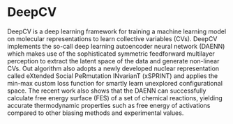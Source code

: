 # DeepCV

DeepCV is a deep learning framework for training a machine learning model on molecular representations to learn collective variables (CVs). DeepCV implements the so-call deep learning autoencoder neural network (DAENN) which makes use of the sophisticated symmetric feedforward multilayer perception to extract the latent space of the data and generate non-linear CVs. Out algorithm also adopts a newly developed nuclear representation called eXtended Social PeRmutation INvarianT (xSPRINT) and applies the min-max custom loss function for smartly learn unexplored configurational space. The recent work also shows that the DAENN can successfully calculate free energy surface (FES) of a set of chemical reactions, yielding accurate thermodynamic properties such as free energy of activations compared to other biasing methods and experimental values.